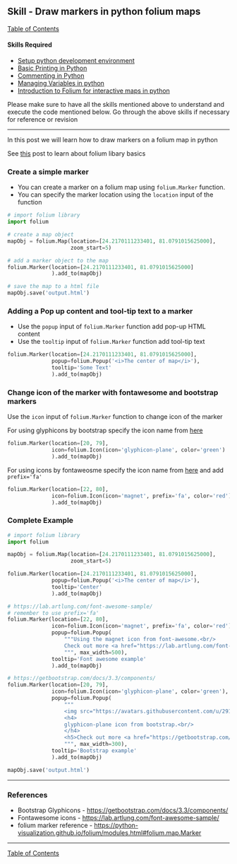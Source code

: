 ## Skill - Draw markers in python folium maps

[Table of Contents](https://nagasudhir.blogspot.com/2020/04/taming-python-table-of-contents.html)

#### Skills Required
* [Setup python development environment](https://nagasudhir.blogspot.com/2020/04/setup-python-development-environment_14.html)
* [Basic Printing in Python](https://nagasudhir.blogspot.com/2020/04/basic-printing-in-python.html)
* [Commenting in Python](https://nagasudhir.blogspot.com/2020/04/comments-in-python.html)
* [Managing Variables in python](https://nagasudhir.blogspot.com/2020/04/managing-variables-in-python.html)
* [Introduction to Folium for interactive maps in python](https://nagasudhir.blogspot.com/2021/07/introduction-to-folium-for-interactive.html)

Please make sure to have all the skills mentioned above to understand and execute the code mentioned below. Go through the above skills if necessary for reference or revision
<hr/>

In this post we will learn how to draw markers on a folium map in python

 See [this](https://nagasudhir.blogspot.com/2021/07/introduction-to-folium-for-interactive.html) post to learn about folium libary basics

### Create a simple marker
* You can create a marker on a folium map using ```folium.Marker``` function. 
* You can specify the marker location using the ```location``` input of the function
```python
# import folium library
import folium

# create a map object
mapObj = folium.Map(location=[24.2170111233401, 81.0791015625000],
                    zoom_start=5)

# add a marker object to the map
folium.Marker(location=[24.2170111233401, 81.0791015625000]
              ).add_to(mapObj)

# save the map to a html file
mapObj.save('output.html')
```

### Adding a Pop up content and tool-tip text to a marker
* Use the ```popup``` input of ```folium.Marker``` function add pop-up HTML content
* Use the ```tooltip``` input of ```folium.Marker``` function add tool-tip text
```python
folium.Marker(location=[24.2170111233401, 81.0791015625000],
              popup=folium.Popup('<i>The center of map</i>'),
              tooltip='Some Text'
              ).add_to(mapObj)
```

### Change icon of the marker with fontawesome and bootstrap markers
Use the ```icon``` input of ```folium.Marker``` function to change icon of the marker

For using glyphicons by bootstrap specify the icon name from [here](https://getbootstrap.com/docs/3.3/components/)
```python
folium.Marker(location=[20, 79],
              icon=folium.Icon(icon='glyphicon-plane', color='green')
              ).add_to(mapObj)
```

For using icons by fontaweosme specify the icon name from [here](https://lab.artlung.com/font-awesome-sample/) and add ```prefix='fa'```
```python
folium.Marker(location=[22, 80],
              icon=folium.Icon(icon='magnet', prefix='fa', color='red')
              ).add_to(mapObj)
```

### Complete Example
```python
# import folium library
import folium

mapObj = folium.Map(location=[24.2170111233401, 81.0791015625000],
                    zoom_start=5)

folium.Marker(location=[24.2170111233401, 81.0791015625000],
              popup=folium.Popup('<i>The center of map</i>'),
              tooltip='Center'
              ).add_to(mapObj)

# https://lab.artlung.com/font-awesome-sample/
# remember to use prefix='fa'
folium.Marker(location=[22, 80],
              icon=folium.Icon(icon='magnet', prefix='fa', color='red'),
              popup=folium.Popup(
                  """Using the magnet icon from font-awesome.<br/>
                  Check out more <a href="https://lab.artlung.com/font-awesome-sample/" target="_blank">here</a><br/>
                  """, max_width=500),
              tooltip='Font awesome example'
              ).add_to(mapObj)

# https://getbootstrap.com/docs/3.3/components/
folium.Marker(location=[20, 79],
              icon=folium.Icon(icon='glyphicon-plane', color='green'),
              popup=folium.Popup(
                  """
                  <img src="https://avatars.githubusercontent.com/u/2918581?v=4" alt="Bootstrap" style="max-width:100%;max-height:100%"><br/>
                  <h4>
                  glyphicon-plane icon from bootstrap.<br/>
                  </h4>
                  <h5>Check out more <a href="https://getbootstrap.com/docs/3.3/components/" target="_blank">here</a></h5>
                  """, max_width=300),
              tooltip='Bootstrap example'
              ).add_to(mapObj)

mapObj.save('output.html')
```

<hr/>

### References
* Bootstrap Glyphicons - https://getbootstrap.com/docs/3.3/components/
* Fontawesome icons - https://lab.artlung.com/font-awesome-sample/
* folium marker reference - https://python-visualization.github.io/folium/modules.html#folium.map.Marker

<hr/>

[Table of Contents](https://nagasudhir.blogspot.com/2020/04/taming-python-table-of-contents.html)


<!--stackedit_data:
eyJoaXN0b3J5IjpbMjc1MjcxMDQwLC0xMDg1MDIzMjYzLC05MT
QzMjExNjUsLTEyOTgwODkwMDIsLTEyODAzOTEyMTldfQ==
-->
